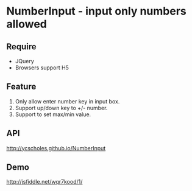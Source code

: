 # NumberInput - input only numbers allowed

## Require
* JQuery
* Browsers support H5

## Feature
1. Only allow enter number key in input box.
2. Support up/down key to +/- number.
3. Support to set max/min value.

## API
http://ycscholes.github.io/NumberInput

## Demo
http://jsfiddle.net/wqr7kood/1/
